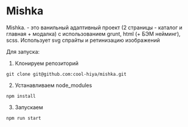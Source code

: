 # Mishka

Mishka. - это ванильный адаптивный проект (2 страницы - каталог и главная + модалка) с использованием grunt, html (+ БЭМ нейминг), scss. Использует svg спрайты и ретинизацию изображений

Для запуска:

1. Клонируем репозиторий
 ```
 git clone git@github.com:cool-hiya/mishka.git
 ```
2. Устанавливаем node_modules
 ```
 npm install
 ```
3. Запускаем
 ```
 npm run start
 ```
